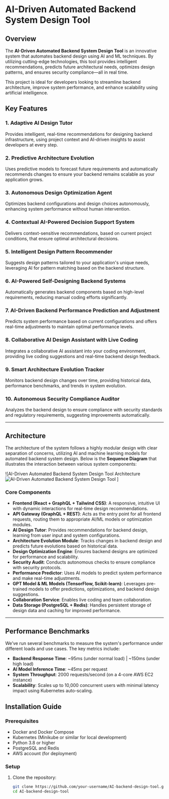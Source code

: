 # AI-Driven Automated Backend System Design Tool

## Overview

The **AI-Driven Automated Backend System Design Tool** is an innovative system that automates backend design using AI and ML techniques. By utilizing cutting-edge technologies, this tool provides intelligent recommendations, predicts future architectural needs, optimizes design patterns, and ensures security compliance—all in real time.

This project is ideal for developers looking to streamline backend architecture, improve system performance, and enhance scalability using artificial intelligence.

## Key Features

### 1. **Adaptive AI Design Tutor**
Provides intelligent, real-time recommendations for designing backend infrastructure, using project context and AI-driven insights to assist developers at every step.

### 2. **Predictive Architecture Evolution**
Uses predictive models to forecast future requirements and automatically recommends changes to ensure your backend remains scalable as your application grows.

### 3. **Autonomous Design Optimization Agent**
Optimizes backend configurations and design choices autonomously, enhancing system performance without human intervention.

### 4. **Contextual AI-Powered Decision Support System**
Delivers context-sensitive recommendations, based on current project conditions, that ensure optimal architectural decisions.

### 5. **Intelligent Design Pattern Recommender**
Suggests design patterns tailored to your application's unique needs, leveraging AI for pattern matching based on the backend structure.

### 6. **AI-Powered Self-Designing Backend Systems**
Automatically generates backend components based on high-level requirements, reducing manual coding efforts significantly.

### 7. **AI-Driven Backend Performance Prediction and Adjustment**
Predicts system performance based on current configurations and offers real-time adjustments to maintain optimal performance levels.

### 8. **Collaborative AI Design Assistant with Live Coding**
Integrates a collaborative AI assistant into your coding environment, providing live coding suggestions and real-time backend design feedback.

### 9. **Smart Architecture Evolution Tracker**
Monitors backend design changes over time, providing historical data, performance benchmarks, and trends in system evolution.

### 10. **Autonomous Security Compliance Auditor**
Analyzes the backend design to ensure compliance with security standards and regulatory requirements, suggesting improvements automatically.

---

## Architecture

The architecture of the system follows a highly modular design with clear separation of concerns, utilizing AI and machine learning models for automated backend system design. Below is the **Sequence Diagram** that illustrates the interaction between various system components:

![AI-Driven Automated Backend System Design Tool Architecture ![AI-Driven Automated Backend System Design Tool](https://github.com/user-attachments/assets/a6ecaa8a-1b18-4ff3-9fa5-97549a4389cb)
]

### Core Components

- **Frontend (React + GraphQL + Tailwind CSS)**: A responsive, intuitive UI with dynamic interactions for real-time design recommendations.
- **API Gateway (GraphQL + REST)**: Acts as the entry point for all frontend requests, routing them to appropriate AI/ML models or optimization modules.
- **AI Design Tutor**: Provides recommendations for backend design, learning from user input and system configurations.
- **Architecture Evolution Module**: Tracks changes in backend design and predicts future evolutions based on historical data.
- **Design Optimization Engine**: Ensures backend designs are optimized for performance and scalability.
- **Security Audit**: Conducts autonomous checks to ensure compliance with security protocols.
- **Performance Predictor**: Uses AI models to predict system performance and make real-time adjustments.
- **GPT Model & ML Models (TensorFlow, Scikit-learn)**: Leverages pre-trained models to offer predictions, optimizations, and backend design suggestions.
- **Collaboration Service**: Enables live coding and team collaboration.
- **Data Storage (PostgreSQL + Redis)**: Handles persistent storage of design data and caching for improved performance.

---

## Performance Benchmarks

We’ve run several benchmarks to measure the system's performance under different loads and use cases. The key metrics include:

- **Backend Response Time**: ~95ms (under normal load) | ~150ms (under high load)
- **AI Model Inference Time**: ~45ms per request
- **System Throughput**: 2000 requests/second (on a 4-core AWS EC2 instance)
- **Scalability**: Scales up to 10,000 concurrent users with minimal latency impact using Kubernetes auto-scaling.

## Installation Guide

### Prerequisites
- Docker and Docker Compose
- Kubernetes (Minikube or similar for local development)
- Python 3.8 or higher
- PostgreSQL and Redis
- AWS account (for deployment)

### Setup

1. Clone the repository:
   ```bash
   git clone https://github.com/your-username/AI-backend-design-tool.git
   cd AI-backend-design-tool
